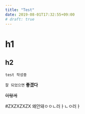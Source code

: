 ```yaml
---
title: "Test"
date: 2019-08-01T17:32:55+09:00
# draft: true
---
```




# h1

## h2

```
test 작성중
```

`잘 되었으면` **좋겠다**

~~이렇게~~

#ZXZXZXZX 왜안돼ㅇㅇㄴ러ㅏㄴㅇ러ㅏ


